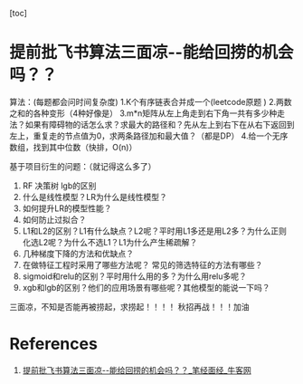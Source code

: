[toc]

# 提前批飞书算法三面凉--能给回捞的机会吗？？

算法：(每题都会问时间复杂度)
1.K个有序链表合并成一个(leetcode原题 )
2.两数之和的各种变形（4种好像是）
3.m*n矩阵从左上角走到右下角一共有多少种走法？如果有障碍物的话怎么求？求最大的路径和？先从左上到右下在从右下返回到左上，重复走的节点值为0，求两条路径加和最大值？（都是DP）
4.给一个无序数组，找到其中位数（快排，O(n)）

基于项目衍生的问题：（就记得这么多了）
1. RF 决策树 lgb的区别
2. 什么是线性模型？LR为什么是线性模型？
3. 如何提升LR的模型性能？
4. 如何防止过拟合？
5. L1和L2的区别？L1有什么缺点？L2呢？平时用L1多还是用L2多？为什么正则化选L2呢？为什么不选L1？L1为什么产生稀疏解？
6. 几种梯度下降的方法和优缺点？
7. 在做特征工程时采用了哪些方法呢？ 常见的筛选特征的方法有哪些？
8. sigmoid和relu的区别？平时用什么用的多？为什么用relu多呢？
9. xgb和lgb的区别？他们的应用场景有哪些呢？其他模型的能说一下吗？

三面凉，不知是否能再被捞起，求捞起！！！！
秋招再战！！！加油


# References
1. [提前批飞书算法三面凉--能给回捞的机会吗？？_笔经面经_牛客网](https://www.nowcoder.com/discuss/446552)